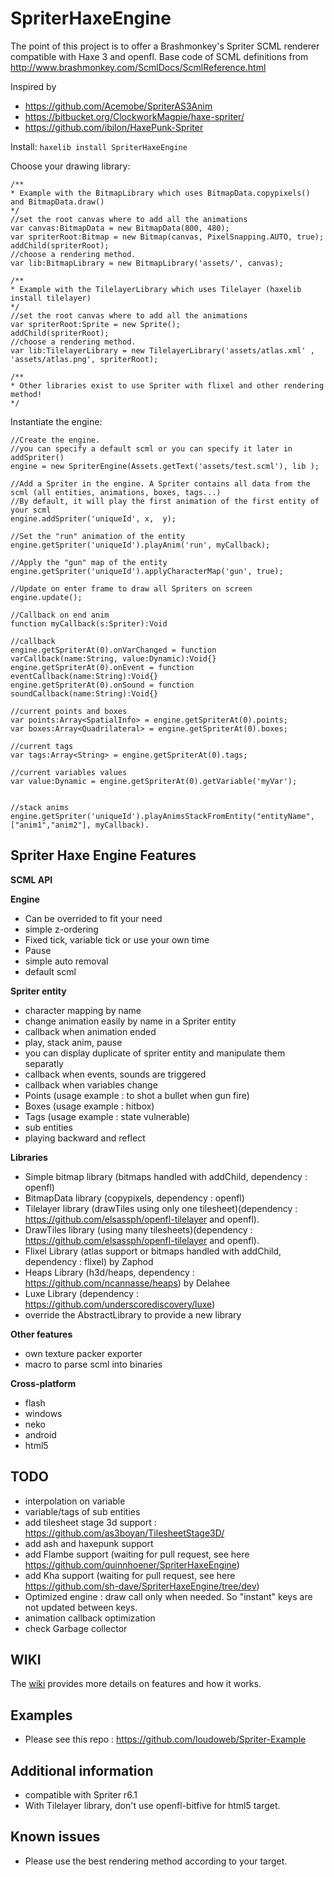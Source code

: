 SpriterHaxeEngine 
=============

The point of this project is to offer a Brashmonkey's Spriter SCML renderer compatible with Haxe 3 and openfl.
Base code of SCML definitions from http://www.brashmonkey.com/ScmlDocs/ScmlReference.html 

Inspired by 
 - https://github.com/Acemobe/SpriterAS3Anim
 - https://bitbucket.org/ClockworkMagpie/haxe-spriter/
 - https://github.com/ibilon/HaxePunk-Spriter

Install:
``haxelib install SpriterHaxeEngine``

Choose your drawing library:

```as3
/**
* Example with the BitmapLibrary which uses BitmapData.copypixels() and BitmapData.draw()
*/
//set the root canvas where to add all the animations
var canvas:BitmapData = new BitmapData(800, 480);
var spriterRoot:Bitmap = new Bitmap(canvas, PixelSnapping.AUTO, true);
addChild(spriterRoot);
//choose a rendering method.
var lib:BitmapLibrary = new BitmapLibrary('assets/', canvas);

/**
* Example with the TilelayerLibrary which uses Tilelayer (haxelib install tilelayer)
*/
//set the root canvas where to add all the animations
var spriterRoot:Sprite = new Sprite();
addChild(spriterRoot);
//choose a rendering method.
var lib:TilelayerLibrary = new TilelayerLibrary('assets/atlas.xml' , 'assets/atlas.png', spriterRoot);

/**
* Other libraries exist to use Spriter with flixel and other rendering method!
*/
```

Instantiate the engine:

```as3
//Create the engine.
//you can specify a default scml or you can specify it later in addSpriter()
engine = new SpriterEngine(Assets.getText('assets/test.scml'), lib );
		
//Add a Spriter in the engine. A Spriter contains all data from the scml (all entities, animations, boxes, tags...)
//By default, it will play the first animation of the first entity of your scml
engine.addSpriter('uniqueId', x,  y);

//Set the "run" animation of the entity
engine.getSpriter('uniqueId').playAnim('run', myCallback);

//Apply the "gun" map of the entity
engine.getSpriter('uniqueId').applyCharacterMap('gun', true);

//Update on enter frame to draw all Spriters on screen
engine.update();

//Callback on end anim
function myCallback(s:Spriter):Void

//callback
engine.getSpriterAt(0).onVarChanged = function varCallback(name:String, value:Dynamic):Void{}
engine.getSpriterAt(0).onEvent = function eventCallback(name:String):Void{}
engine.getSpriterAt(0).onSound = function soundCallback(name:String):Void{}

//current points and boxes
var points:Array<SpatialInfo> = engine.getSpriterAt(0).points;
var boxes:Array<Quadrilateral> = engine.getSpriterAt(0).boxes;

//current tags
var tags:Array<String> = engine.getSpriterAt(0).tags;

//current variables values
var value:Dynamic = engine.getSpriterAt(0).getVariable('myVar');


//stack anims
engine.getSpriter('uniqueId').playAnimsStackFromEntity("entityName", ["anim1","anim2"], myCallback).

```

Spriter Haxe Engine Features
--------------

**SCML API**

**Engine**
 - Can be overrided to fit your need
 - simple z-ordering
 - Fixed tick, variable tick or use your own time
 - Pause
 - simple auto removal
 - default scml
 
**Spriter entity**
 - character mapping by name
 - change animation easily by name in a Spriter entity
 - callback when animation ended
 - play, stack anim, pause
 - you can display duplicate of spriter entity and manipulate them separatly
 - callback when events, sounds are triggered
 - callback when variables change
 - Points (usage example : to shot a bullet when gun fire)
 - Boxes (usage example : hitbox)
 - Tags (usage example : state vulnerable)
 - sub entities
 - playing backward and reflect

**Libraries**
 - Simple bitmap library (bitmaps handled with addChild, dependency : openfl)
 - BitmapData library (copypixels, dependency : openfl)
 - Tilelayer library (drawTiles using only one tilesheet)(dependency : https://github.com/elsassph/openfl-tilelayer and openfl).
 - DrawTiles library (using many tilesheets)(dependency : https://github.com/elsassph/openfl-tilelayer and openfl).
 - Flixel Library (atlas support or bitmaps handled with addChild, dependency : flixel) by Zaphod
 - Heaps Library (h3d/heaps, dependency : https://github.com/ncannasse/heaps) by Delahee
 - Luxe Library (dependency : https://github.com/underscorediscovery/luxe)
 - override the AbstractLibrary to provide a new library
 
**Other features**
 - own texture packer exporter
 - macro to parse scml into binaries

**Cross-platform**
 - flash
 - windows
 - neko
 - android
 - html5

TODO
----
 - interpolation on variable
 - variable/tags of sub entities
 - add tilesheet stage 3d support : https://github.com/as3boyan/TilesheetStage3D/
 - add ash and haxepunk support
 - add Flambe support (waiting for pull request, see here https://github.com/quinnhoener/SpriterHaxeEngine)
 - add Kha support (waiting for pull request, see here https://github.com/sh-dave/SpriterHaxeEngine/tree/dev)
 - Optimized engine : draw call only when needed. So "instant" keys are not updated between keys.
 - animation callback optimization
 - check Garbage collector
 
WIKI
-----------
 The [wiki](https://github.com/loudoweb/SpriterHaxeEngine/wiki) provides more details on features and how it works.
 
Examples
------------
 - Please see this repo : https://github.com/loudoweb/Spriter-Example
 
Additional information
------------
 - compatible with Spriter r6.1
 - With Tilelayer library, don't use openfl-bitfive for html5 target.
 
 
Known issues
------------
 - Please use the best rendering method according to your target.
 
